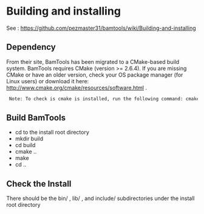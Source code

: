 # Building and installing
 See : https://github.com/pezmaster31/bamtools/wiki/Building-and-installing 
 
## Dependency
From their site, BamTools has been migrated to a CMake-based build system.
BamTools requires CMake (version >= 2.6.4). If you are missing CMake or have an older version, 
check your OS package manager (for Linux users) 
or download it here: http://www.cmake.org/cmake/resources/software.html .
 ```bash
  Note: To check is cmake is installed, run the following command: cmake --version
```
## Build BamTools
  * cd to the install root directory
  * mkdir build
  * cd build
  * cmake ..
  * make
  * cd ..
  
## Check the Install
There should be the bin/ , lib/ , and include/ subdirectories 
under the install root directory

